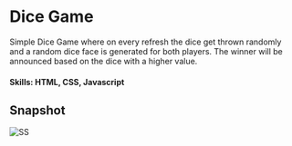 # Dice Game
Simple Dice Game where on every refresh the dice get thrown randomly and a random dice face is generated for both players. The winner will be announced based on the dice with a higher value.

#### Skills: HTML, CSS, Javascript

## Snapshot

![SS](https://user-images.githubusercontent.com/65327192/165226699-5bd8a6f2-bc00-4e84-8af1-2215aa0d285b.png)
